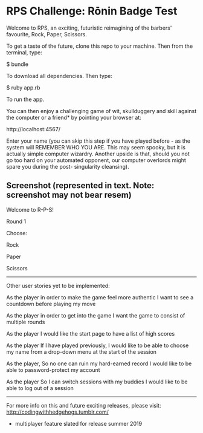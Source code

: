 # RPS Challenge: Rōnin Badge Test

Welcome to RPS, an exciting, futuristic reimagining of the barbers' favourite, Rock, Paper, Scissors.

To get a taste of the future, clone this repo to your machine. Then from the terminal, type:

$ bundle

To download all dependencies. Then type:

$ ruby app.rb

To run the app.

You can then enjoy a challenging game of wit, skullduggery and skill against the computer or a friend* by pointing your browser at:

http://localhost:4567/

Enter your name (you can skip this step if you have played before - as the system will REMEMBER WHO YOU ARE. This may seem spooky, but it is actually simple computer wizardry. Another upside is that, should you not go too hard on your automated opponent, our computer overlords might spare you during the post- singularity cleansing).

Screenshot (represented in text. Note: screenshot may not bear resem)
---
Welcome to R-P-S!

Round 1

Choose:

Rock

Paper

Scissors



---

Other user stories yet to be implemented:

As the player
in order to make the game feel more authentic
I want to see a countdown before playing my move

As the player
in order to get into the game
I want the game to consist of multiple rounds

As the player
I would like the start page to have a list of high scores

As the player
If I have played previously, I would like to be able to choose my name from a drop-down menu at the start of the session

As the player,
So no one can ruin my hard-earned record
I would like to be able to password-protect my account

As the player
So I can switch sessions with my buddies
I would like to be able to log out of a session

---

For more info on this and future exciting releases, please visit:
http://codingwithhedgehogs.tumblr.com/




* multiplayer feature slated for release summer 2019
